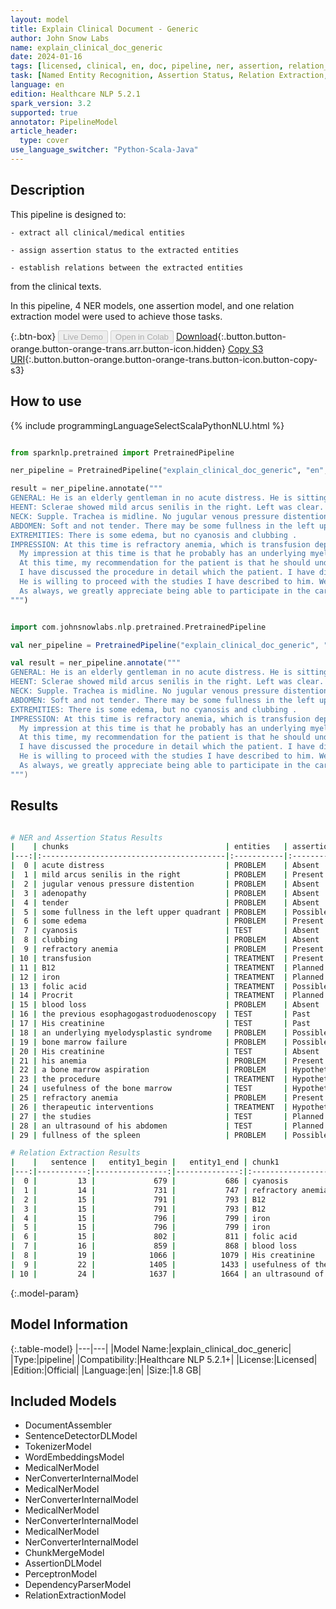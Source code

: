 ```yaml
---
layout: model
title: Explain Clinical Document - Generic
author: John Snow Labs
name: explain_clinical_doc_generic
date: 2024-01-16
tags: [licensed, clinical, en, doc, pipeline, ner, assertion, relation_extraction, generic]
task: [Named Entity Recognition, Assertion Status, Relation Extraction, Pipeline Healthcare]
language: en
edition: Healthcare NLP 5.2.1
spark_version: 3.2
supported: true
annotator: PipelineModel
article_header:
  type: cover
use_language_switcher: "Python-Scala-Java"
---
```


## Description

This pipeline is designed to:

    - extract all clinical/medical entities

    - assign assertion status to the extracted entities

    - establish relations between the extracted entities

from the clinical texts.

In this pipeline, 4 NER models, one assertion model, and one relation extraction model were used to achieve those tasks.

{:.btn-box}
<button class="button button-orange" disabled>Live Demo</button>
<button class="button button-orange" disabled>Open in Colab</button>
[Download](https://s3.amazonaws.com/auxdata.johnsnowlabs.com/clinical/models/explain_clinical_doc_generic_en_5.2.1_3.2_1705387063521.zip){:.button.button-orange.button-orange-trans.arr.button-icon.hidden}
[Copy S3 URI](s3://auxdata.johnsnowlabs.com/clinical/models/explain_clinical_doc_generic_en_5.2.1_3.2_1705387063521.zip){:.button.button-orange.button-orange-trans.button-icon.button-copy-s3}

## How to use



<div class="tabs-box" markdown="1">
{% include programmingLanguageSelectScalaPythonNLU.html %}
  
```python

from sparknlp.pretrained import PretrainedPipeline

ner_pipeline = PretrainedPipeline("explain_clinical_doc_generic", "en", "clinical/models")

result = ner_pipeline.annotate("""
GENERAL: He is an elderly gentleman in no acute distress. He is sitting up in bed eating his breakfast. He is alert and oriented and answering questions appropriately.
HEENT: Sclerae showed mild arcus senilis in the right. Left was clear. Pupils are equally round and reactive to light. Extraocular movements are intact. Oropharynx is clear.
NECK: Supple. Trachea is midline. No jugular venous pressure distention is noted. No adenopathy in the cervical, supraclavicular, or axillary areas.
ABDOMEN: Soft and not tender. There may be some fullness in the left upper quadrant, although I do not appreciate a true spleen with inspiration.
EXTREMITIES: There is some edema, but no cyanosis and clubbing .
IMPRESSION: At this time is refractory anemia, which is transfusion dependent. He is on B12, iron, folic acid, and Procrit. There are no sign or symptom of blood loss and the previous esophagogastroduodenoscopy was negative. His creatinine was 1.
  My impression at this time is that he probably has an underlying myelodysplastic syndrome or bone marrow failure. His creatinine on this hospitalization was up slightly to 1.6 and this may contribute to his anemia.
  At this time, my recommendation for the patient is that he should undergo a bone marrow aspiration.
  I have discussed the procedure in detail which the patient. I have discussed the risks, benefits, and successes of that treatment and usefulness of the bone marrow and predicting his cause of refractory anemia and further therapeutic interventions, which might be beneficial to him.
  He is willing to proceed with the studies I have described to him. We will order an ultrasound of his abdomen because of the possible fullness of the spleen.
  As always, we greatly appreciate being able to participate in the care of your patient. We appreciate the consultation of the patient.
""")

```
```scala

import com.johnsnowlabs.nlp.pretrained.PretrainedPipeline

val ner_pipeline = PretrainedPipeline("explain_clinical_doc_generic", "en", "clinical/models")

val result = ner_pipeline.annotate("""
GENERAL: He is an elderly gentleman in no acute distress. He is sitting up in bed eating his breakfast. He is alert and oriented and answering questions appropriately.
HEENT: Sclerae showed mild arcus senilis in the right. Left was clear. Pupils are equally round and reactive to light. Extraocular movements are intact. Oropharynx is clear.
NECK: Supple. Trachea is midline. No jugular venous pressure distention is noted. No adenopathy in the cervical, supraclavicular, or axillary areas.
ABDOMEN: Soft and not tender. There may be some fullness in the left upper quadrant, although I do not appreciate a true spleen with inspiration.
EXTREMITIES: There is some edema, but no cyanosis and clubbing .
IMPRESSION: At this time is refractory anemia, which is transfusion dependent. He is on B12, iron, folic acid, and Procrit. There are no sign or symptom of blood loss and the previous esophagogastroduodenoscopy was negative. His creatinine was 1.
  My impression at this time is that he probably has an underlying myelodysplastic syndrome or bone marrow failure. His creatinine on this hospitalization was up slightly to 1.6 and this may contribute to his anemia.
  At this time, my recommendation for the patient is that he should undergo a bone marrow aspiration.
  I have discussed the procedure in detail which the patient. I have discussed the risks, benefits, and successes of that treatment and usefulness of the bone marrow and predicting his cause of refractory anemia and further therapeutic interventions, which might be beneficial to him.
  He is willing to proceed with the studies I have described to him. We will order an ultrasound of his abdomen because of the possible fullness of the spleen.
  As always, we greatly appreciate being able to participate in the care of your patient. We appreciate the consultation of the patient.
""")

```
</div>

## Results

```bash

# NER and Assertion Status Results
|    | chunks                                   | entities   | assertion    | 
|---:|:-----------------------------------------|:-----------|:-------------|
|  0 | acute distress                           | PROBLEM    | Absent       |
|  1 | mild arcus senilis in the right          | PROBLEM    | Present      |
|  2 | jugular venous pressure distention       | PROBLEM    | Absent       |
|  3 | adenopathy                               | PROBLEM    | Absent       |
|  4 | tender                                   | PROBLEM    | Absent       |
|  5 | some fullness in the left upper quadrant | PROBLEM    | Possible     |
|  6 | some edema                               | PROBLEM    | Present      |
|  7 | cyanosis                                 | TEST       | Absent       |
|  8 | clubbing                                 | PROBLEM    | Absent       |
|  9 | refractory anemia                        | PROBLEM    | Present      |
| 10 | transfusion                              | TREATMENT  | Present      |
| 11 | B12                                      | TREATMENT  | Planned      |
| 12 | iron                                     | TREATMENT  | Planned      |
| 13 | folic acid                               | TREATMENT  | Possible     |
| 14 | Procrit                                  | TREATMENT  | Planned      |
| 15 | blood loss                               | PROBLEM    | Absent       |
| 16 | the previous esophagogastroduodenoscopy  | TEST       | Past         |
| 17 | His creatinine                           | TEST       | Past         |
| 18 | an underlying myelodysplastic syndrome   | PROBLEM    | Possible     |
| 19 | bone marrow failure                      | PROBLEM    | Possible     |
| 20 | His creatinine                           | TEST       | Absent       |
| 21 | his anemia                               | PROBLEM    | Present      |
| 22 | a bone marrow aspiration                 | PROBLEM    | Hypothetical |
| 23 | the procedure                            | TREATMENT  | Hypothetical |
| 24 | usefulness of the bone marrow            | TEST       | Hypothetical |
| 25 | refractory anemia                        | PROBLEM    | Present      |
| 26 | therapeutic interventions                | TREATMENT  | Hypothetical |
| 27 | the studies                              | TEST       | Planned      |
| 28 | an ultrasound of his abdomen             | TEST       | Planned      |
| 29 | fullness of the spleen                   | PROBLEM    | Possible     |

# Relation Extraction Results
|    |   sentence |   entity1_begin |   entity1_end | chunk1                        | entity1   |   entity2_begin |   entity2_end | chunk2                                  | entity2   | relation   |   confidence |
|---:|-----------:|----------------:|--------------:|:------------------------------|:----------|----------------:|--------------:|:----------------------------------------|:----------|:-----------|-------------:|
|  0 |         13 |             679 |           686 | cyanosis                      | TEST      |             692 |           699 | clubbing                                | PROBLEM   | TeCP       |     0.718904 |
|  1 |         14 |             731 |           747 | refractory anemia             | PROBLEM   |             759 |           769 | transfusion                             | TREATMENT | O          |     0.999496 |
|  2 |         15 |             791 |           793 | B12                           | TREATMENT |             802 |           811 | folic acid                              | TREATMENT | O          |     0.961106 |
|  3 |         15 |             791 |           793 | B12                           | TREATMENT |             818 |           824 | Procrit                                 | TREATMENT | O          |     1        |
|  4 |         15 |             796 |           799 | iron                          | TREATMENT |             802 |           811 | folic acid                              | TREATMENT | O          |     0.999855 |
|  5 |         15 |             796 |           799 | iron                          | TREATMENT |             818 |           824 | Procrit                                 | TREATMENT | O          |     0.999987 |
|  6 |         15 |             802 |           811 | folic acid                    | TREATMENT |             818 |           824 | Procrit                                 | TREATMENT | O          |     0.994239 |
|  7 |         16 |             859 |           868 | blood loss                    | PROBLEM   |             874 |           912 | the previous esophagogastroduodenoscopy | TEST      | TeRP       |     1        |
|  8 |         19 |            1066 |          1079 | His creatinine                | TEST      |            1155 |          1164 | his anemia                              | PROBLEM   | TeRP       |     1        |
|  9 |         22 |            1405 |          1433 | usefulness of the bone marrow | TEST      |            1463 |          1479 | refractory anemia                       | PROBLEM   | TeRP       |     1        |
| 10 |         24 |            1637 |          1664 | an ultrasound of his abdomen  | TEST      |            1690 |          1711 | fullness of the spleen                  | PROBLEM   | TeRP       |     1        |

```

{:.model-param}
## Model Information

{:.table-model}
|---|---|
|Model Name:|explain_clinical_doc_generic|
|Type:|pipeline|
|Compatibility:|Healthcare NLP 5.2.1+|
|License:|Licensed|
|Edition:|Official|
|Language:|en|
|Size:|1.8 GB|

## Included Models

- DocumentAssembler
- SentenceDetectorDLModel
- TokenizerModel
- WordEmbeddingsModel
- MedicalNerModel
- NerConverterInternalModel
- MedicalNerModel
- NerConverterInternalModel
- MedicalNerModel
- NerConverterInternalModel
- MedicalNerModel
- NerConverterInternalModel
- ChunkMergeModel
- AssertionDLModel
- PerceptronModel
- DependencyParserModel
- RelationExtractionModel
